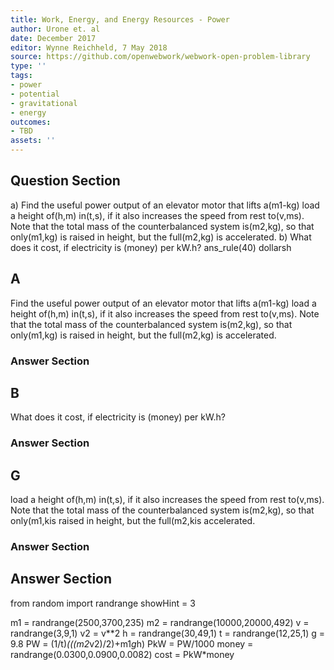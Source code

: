 ```yaml
---
title: Work, Energy, and Energy Resources - Power
author: Urone et. al
date: December 2017
editor: Wynne Reichheld, 7 May 2018
source: https://github.com/openwebwork/webwork-open-problem-library
type: ''
tags:
- power
- potential
- gravitational
- energy
outcomes:
- TBD
assets: ''
---
```


## Question Section 

a) Find the useful power output of an elevator motor that lifts a(m1-kg) load a height of(h,m) in(t,s), if it also increases the speed from rest to(v,ms). Note that the total mass of the counterbalanced system is(m2,kg), so that only(m1,kg) is raised in height, but the full(m2,kg) is accelerated. 
b) What does it cost, if electricity is (money) per kW.h?
ans_rule(40) dollarsh
## A
Find the useful power output of an elevator motor that lifts a(m1-kg) load a height of(h,m) in(t,s), if it also increases the speed from rest to(v,ms). Note that the total mass of the counterbalanced system is(m2,kg), so that only(m1,kg) is raised in height, but the full(m2,kg) is accelerated. 
### Answer Section
## B
What does it cost, if electricity is (money) per kW.h?
### Answer Section
## G
load a height of(h,m) in(t,s), if it also increases the speed from rest to(v,ms). Note that the total mass of the counterbalanced system is(m2,kg), so that only(m1,kis raised in height, but the full(m2,kis accelerated. 
### Answer Section


## Answer Section

from random import randrange
showHint = 3

m1 = randrange(2500,3700,235)
m2 = randrange(10000,20000,492)
v = randrange(3,9,1)
v2 = v**2
h = randrange(30,49,1)
t = randrange(12,25,1)
g = 9.8
PW = (1/t)*(((m2*v2)/2)+m1*g*h)
PkW = PW/1000
money = randrange(0.0300,0.0900,0.0082)
cost = PkW*money